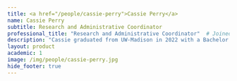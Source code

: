 ```yaml
---
title: <a href="/people/cassie-perry">Cassie Perry</a>
name: Cassie Perry
subtitle: Research and Administrative Coordinator
professional_title: "Research and Administrative Coordinator"  # Joined professional titles
description: "Cassie graduated from UW-Madison in 2022 with a Bachelor's degree in Neurobiology and English and a minor in Digital Studies. While completing her undergraduate degree, Cassie worked in a research lab at the Wisconsin Institute for Medical Research (WIMR) studying the role of the mechanistic target of rapamycin (mTOR) signaling pathway in heart regeneration."
layout: product
academic: 1
image: /img/people/cassie-perry.jpg
hide_footer: true
---
```

